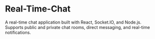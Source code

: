 # Real-Time-Chat
A real-time chat application built with React, Socket.IO, and Node.js. Supports public and private chat rooms, direct messaging, and real-time notifications.
